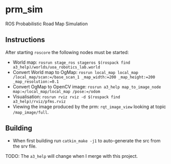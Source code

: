 # prm_sim
ROS Probabilistic Road Map Simulation

## Instructions

After starting `roscore` the following nodes must be started:

- World map: `rosrun stage_ros stageros $(rospack find a3_help)/worlds/uoa_robotics_lab.world`
- Convert World map to OgMap: `rosrun local_map local_map /local_map/scan:=/base_scan_1 _map_width:=200 _map_height:=200 _map_resolution:=0.1`
- Convert OgMap to OpenCV image: `rosrun a3_help map_to_image_node map:=/local_map/local_map /pose:=/odom`
- Visualisation: `rosrun rviz rviz -d $(rospack find a3_help)/rviz/pfms.rviz`
- Viewing the image produced by the prm: `rqt_image_view` looking at topic `/map_image/full`.

## Building

- When first building run `catkin_make -j1` to auto-generate the src from the srv file.

TODO: The `a3_help` will change when I merge with this project.
